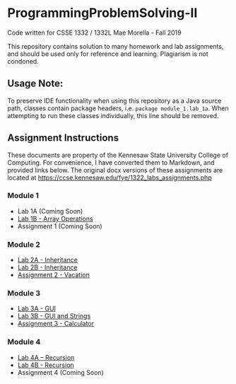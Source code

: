 # ProgrammingProblemSolving-II
Code written for CSSE 1332 / 1332L
Mae Morella - Fall 2019

This repository contains solution to many homework and lab assignments, and should be used only for reference and learning. Plagiarism is not condoned.

## Usage Note:
To preserve IDE functionality when using this repository as a Java source path, classes  contain package headers, i.e. `package module_1.lab_1a`. When attempting to run these classes individually, this line should be removed.

## Assignment Instructions
These documents are property of the Kennesaw State University College of Computing. For convenience, I have converted them to Markdown, and provided links below. The original docx versions of these assignments are located at https://ccse.kennesaw.edu/fye/1322_labs_assignments.php

### Module 1
* Lab 1A (Coming Soon)
* [Lab 1B - Array Operations](https://github.com/MozzarellaM/ProgrammingProblemSolving-II/blob/master/src/module_1/lab_1b/_Lab%201B%20-%20Search.md)
* Assignment 1 (Coming Soon)

### Module 2
* [Lab 2A - Inheritance](https://github.com/MozzarellaM/ProgrammingProblemSolving-II/blob/master/src/module_2/lab_2a/_Lab%202A%20-%20Inheritance.md)
* [Lab 2B - Inheritance](https://github.com/MozzarellaM/ProgrammingProblemSolving-II/blob/master/src/module_2/lab_2b/_Lab%202B%20-%20Abstract%20Classes.md)
* [Assignment 2 - Vacation](https://github.com/MozzarellaM/ProgrammingProblemSolving-II/blob/master/src/module_2/assignment_2/_Assignment%202%20-%20Vacation.md)

### Module 3
* [Lab 3A - GUI](https://github.com/MozzarellaM/ProgrammingProblemSolving-II/blob/master/src/module_3/lab_3a/_Lab%203A%20-%20GUI.md)
* [Lab 3B - GUI and Strings](https://github.com/MozzarellaM/ProgrammingProblemSolving-II/blob/master/src/module_3/lab_3b/_Lab%203B%20-%20GUI%20and%20Strings.md)
* [Assignment 3 - Calculator](https://github.com/MozzarellaM/ProgrammingProblemSolving-II/blob/master/src/module_3/assignment_3/_Assignment%203%20-%20Calculator.md)

### Module 4
* [Lab 4A – Recursion](https://github.com/MozzarellaM/ProgrammingProblemSolving-II/blob/master/src/module_4/lab_4a/_Lab%204a%20-%20Recursion.md)
* [Lab 4B - Recursion](https://github.com/MozzarellaM/ProgrammingProblemSolving-II/blob/master/src/module_4/lab_4b/_Lab%204B%20-%20Recursion.md)
* Assignment 4 (Coming Soon)
